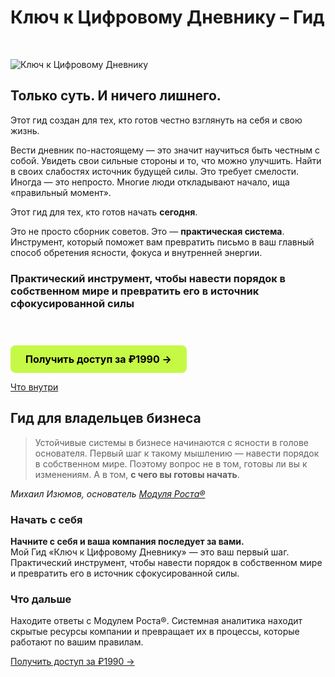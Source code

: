 # Ключ к Цифровому Дневнику – Гид

<br>

![Ключ к Цифровому Дневнику](/diary-guide-ban-cmprsd.jpg)

## Только суть. И ничего лишнего.

Этот гид создан для тех, кто готов честно взглянуть на себя и свою жизнь.

Вести дневник по-настоящему — это значит научиться быть честным с собой. Увидеть свои сильные стороны и то, что можно улучшить. Найти в своих слабостях источник будущей силы. Это требует смелости. Иногда — это непросто. Многие люди откладывают начало, ища «правильный момент».

Этот гид для тех, кто готов начать **сегодня**.

Это не просто сборник советов. Это — **практическая система**. Инструмент, который поможет вам превратить письмо в ваш главный способ обретения ясности, фокуса и внутренней энергии.

### Практический инструмент, чтобы навести порядок в собственном мире и превратить его в источник сфокусированной силы

<br>

<div class="start-button-container">
  <!-- Основная кнопка -->
  <a href="/projects/diary-guide/unlock/pay/form" class="btn btn-primary" target="_blank">Получить доступ за ₽1990 →</a>
</div>

[Что внутри](/projects/diary-guide/unlock/about)

<style>
/* --- Стили для карточек --- */
.project-card {
  background: rgba(52, 123, 108, 0.3);
  border-radius: 12px;
  padding: 24px;
  display: flex;
  flex-direction: column;
  justify-content: space-between;
  min-height: 200px;
}

/* --- ОБЩИЕ СТИЛИ ДЛЯ ВСЕХ КНОПОК --- */
.btn {
  display: block;
  padding: 12px 16px;
  border-radius: 8px;
  font-weight: 700;
  font-size: 16px;
  text-align: center;
  margin-top: 1.5rem;
  text-decoration: none;
  transition: all 0.3s ease;
  cursor: pointer;
  border: none;
}

.btn:hover {
  transform: translateY(-2px);
  text-decoration: none !important;
}

/* --- СТИЛЬ 1: ОСНОВНАЯ КНОПКА (ЯРКАЯ) --- */
.btn-primary {
  background-color: #C5F946; /* Яркий лаймовый */
  color: #000 !important;
}

.btn-primary:hover {
  background-color: #347b6c; /* Темный при наведении */
  color: white !important;
}

/* --- СТИЛЬ 2: ВТОРОСТЕПЕННАЯ КНОПКА (ТЕМНАЯ) --- */
.btn-secondary {
  background-color: #347b6c; /* Темный */
  color: white !important;
}

.btn-secondary:hover {
  background-color: #C5F946; /* Яркий при наведении */
  color: #000 !important;
}

/* --- Контейнер для отдельной кнопки "Начать" --- */
.start-button-container .btn {
  display: inline-block;
  padding: 12px 24px;
}
</style>

## Гид для владельцев бизнеса

> Устойчивые системы в бизнесе начинаются с ясности в голове основателя. Первый шаг к такому мышлению — навести порядок в собственном мире. Поэтому вопрос не в том, готовы ли вы к изменениям. А в том, **с чего вы готовы начать**.

_Михаил Изюмов, основатель [Модуля Роста®](https://runscale.ru)_

### Начать с себя

**Начните с себя и ваша компания последует за вами.** <br>
Мой Гид «Ключ к Цифровому Дневнику» — это ваш первый шаг. Практический инструмент, чтобы навести порядок в собственном мире и превратить его в источник сфокусированной силы.

### Что дальше

Находите ответы с Модулем Роста®. Системная аналитика находит скрытые ресурсы компании и превращает их в процессы, которые работают по вашим правилам.
<br>

<a href="/projects/diary-guide/unlock/pay/form">Получить доступ за ₽1990 →</a>
